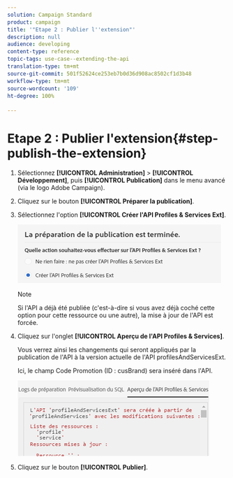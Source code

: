```yaml
---
solution: Campaign Standard
product: campaign
title: '"Etape 2 : Publier l''extension"'
description: null
audience: developing
content-type: reference
topic-tags: use-case--extending-the-api
translation-type: tm+mt
source-git-commit: 501f52624ce253eb7b0d36d908ac8502cf1d3b48
workflow-type: tm+mt
source-wordcount: '109'
ht-degree: 100%

---
```



# Etape 2 : Publier l&#39;extension{#step-publish-the-extension}

1. Sélectionnez **[!UICONTROL Administration]** > **[!UICONTROL Développement]**, puis **[!UICONTROL Publication]** dans le menu avancé (via le logo Adobe Campaign).
1. Cliquez sur le bouton **[!UICONTROL Préparer la publication]**.
1. Sélectionnez l&#39;option **[!UICONTROL Créer l&#39;API Profiles &amp; Services Ext]**.

   ![](assets/create-profile-and-services-api.png)

   >[!NOTE]
   >
   >Si l&#39;API a déjà été publiée (c&#39;est-à-dire si vous avez déjà coché cette option pour cette ressource ou une autre), la mise à jour de l&#39;API est forcée.

1. Cliquez sur l&#39;onglet **[!UICONTROL Aperçu de l&#39;API Profiles &amp; Services]**.

   Vous verrez ainsi les changements qui seront appliqués par la publication de l&#39;API à la version actuelle de l&#39;API profilesAndServicesExt.

   Ici, le champ Code Promotion (ID : cusBrand) sera inséré dans l&#39;API.

   ![](assets/extendpandsapi_diff.png)

1. Cliquez sur le bouton **[!UICONTROL Publier]**.

